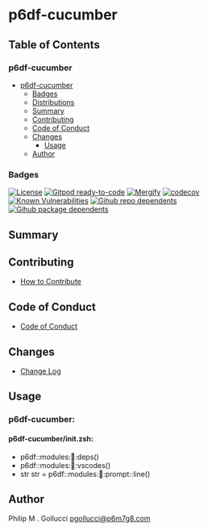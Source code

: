 # p6df-cucumber

## Table of Contents


### p6df-cucumber
- [p6df-cucumber](#p6df-cucumber)
  - [Badges](#badges)
  - [Distributions](#distributions)
  - [Summary](#summary)
  - [Contributing](#contributing)
  - [Code of Conduct](#code-of-conduct)
  - [Changes](#changes)
    - [Usage](#usage)
  - [Author](#author)

### Badges

[![License](https://img.shields.io/badge/License-Apache%202.0-yellowgreen.svg)](https://opensource.org/licenses/Apache-2.0)
[![Gitpod ready-to-code](https://img.shields.io/badge/Gitpod-ready--to--code-blue?logo=gitpod)](https://gitpod.io/#https://github.com/p6m7g8/p6df-cucumber)
[![Mergify](https://img.shields.io/endpoint.svg?url=https://gh.mergify.io/badges/p6m7g8/p6df-cucumber/&style=flat)](https://mergify.io)
[![codecov](https://codecov.io/gh/p6m7g8/p6df-cucumber/branch/master/graph/badge.svg?token=14Yj1fZbew)](https://codecov.io/gh/p6m7g8/p6df-cucumber)
[![Known Vulnerabilities](https://snyk.io/test/github/p6m7g8/p6df-cucumber/badge.svg?targetFile=package.json)](https://snyk.io/test/github/p6m7g8/p6df-cucumber?targetFile=package.json)
[![Gihub repo dependents](https://badgen.net/github/dependents-repo/p6m7g8/p6df-cucumber)](https://github.com/p6m7g8/p6df-cucumber/network/dependents?dependent_type=REPOSITORY)
[![Gihub package dependents](https://badgen.net/github/dependents-pkg/p6m7g8/p6df-cucumber)](https://github.com/p6m7g8/p6df-cucumber/network/dependents?dependent_type=PACKAGE)

## Summary

## Contributing

- [How to Contribute](CONTRIBUTING.md)

## Code of Conduct

- [Code of Conduct](https://github.com/p6m7g8/.github/blob/master/CODE_OF_CONDUCT.md)

## Changes

- [Change Log](CHANGELOG.md)

## Usage

### p6df-cucumber:

#### p6df-cucumber/init.zsh:

- p6df::modules::cucumber::deps()
- p6df::modules::cucumber::vscodes()
- str str = p6df::modules::cucumber::prompt::line()



## Author

Philip M . Gollucci <pgollucci@p6m7g8.com>

